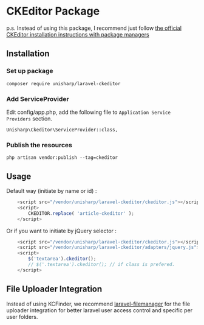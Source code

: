CKEditor Package
=====================

p.s. Instead of using this package, I recommend just follow [the official CKEditor installation instructions with package managers](http://docs.ckeditor.com/#!/guide/dev_package_managers)

## Installation
### Set up package

```
composer require unisharp/laravel-ckeditor
```

### Add ServiceProvider

Edit config/app.php, add the following file to `Application Service Providers` section.
```
Unisharp\Ckeditor\ServiceProvider::class,
```
### Publish the resources
```
php artisan vendor:publish --tag=ckeditor
```
## Usage

Default way (initiate by name or id) :

```javascript
    <script src="/vendor/unisharp/laravel-ckeditor/ckeditor.js"></script>
    <script>
        CKEDITOR.replace( 'article-ckeditor' );
    </script>
```

Or if you want to initiate by jQuery selector :

```javascript
    <script src="/vendor/unisharp/laravel-ckeditor/ckeditor.js"></script>
    <script src="/vendor/unisharp/laravel-ckeditor/adapters/jquery.js"></script>
    <script>
        $('textarea').ckeditor();
        // $('.textarea').ckeditor(); // if class is prefered.
    </script>
```

## File Uploader Integration

 Instead of using KCFinder, we recommend [laravel-filemanager](https://github.com/UniSharp/laravel-filemanager) for the file uploader integration for better laravel user access control and specific per user folders.
